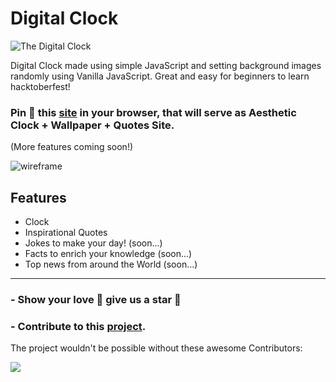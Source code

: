 # Digital Clock 

![The Digital Clock](https://user-images.githubusercontent.com/68807845/194543175-5b200fb0-4e20-4cc2-9103-ba7f65b78ea2.png)

Digital Clock made using simple JavaScript and setting background images randomly using Vanilla JavaScript.
Great and easy for beginners to learn hacktoberfest!

### Pin 📌 this [site](https://nisoojadhav.github.io/clock) in your browser, that will serve as Aesthetic Clock + Wallpaper + Quotes Site.
(More features coming soon!)

![wireframe](https://user-images.githubusercontent.com/68807845/194703978-5e2c7c7e-0c47-453f-8e90-a5abbaef8a2b.png)


## Features

- Clock
- Inspirational Quotes
- Jokes to make your day! (soon...)
- Facts to enrich your knowledge (soon...)
- Top news from around the World (soon...)

------

### - Show your love 💛 give us a star 🌟
### - Contribute to this [project](https://github.com/NisooJadhav/clock/blob/main/CONTRIBUTING.md).

The project wouldn't be possible without these awesome Contributors:

<a href="https://github.com/nisoojadhav/clock/graphs/contributors">
  <img src="https://contrib.rocks/image?repo=nisoojadhav/clock" />
</a>
